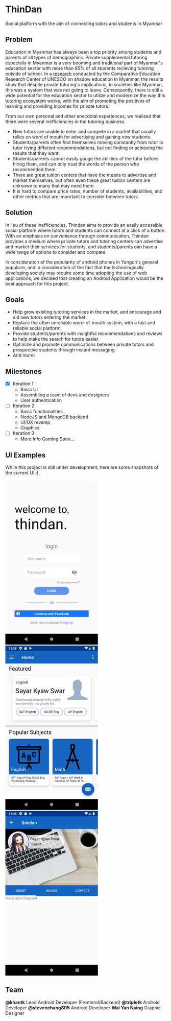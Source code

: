 # ThinDan
Social platform with the aim of connecting tutors and students in Myanmar

## Problem
Education in Myanmar has always been a top priority among students and parents of all types of demographics. Private supplemental tutoring especially in Myanmar is a very booming and traditional part of Myanmar's education sector with more than 85% of all students recieving tutoring outside of school. In a [research](https://unesdoc.unesco.org/in/documentViewer.xhtml?v=2.1.196&id=p::usmarcdef_0000373594&file=/in/rest/annotationSVC/DownloadWatermarkedAttachment/attach_import_6879a23d-e20b-46f3-b997-2e5628bb87ba%3F_%3D373594eng.pdf&locale=en&multi=true&ark=/ark:/48223/pf0000373594/PDF/373594eng.pdf#%5B%7B%22num%22%3A39%2C%22gen%22%3A0%7D%2C%7B%22name%22%3A%22XYZ%22%7D%2C55%2C838%2C0%5D) conducted by the Comparative Education Research Center of UNESCO on shadow education in Myanmar, the results show that despite private tutoring's implications, in societies like Myanmar, this was a system that was not going to leave. Consequently, there is still a wide potential for the education sector to utilize and modernize the way this tutoring ecosystem works, with the aim of promoting the positives of learning and providing incomes for private tutors. 

From our own personal and other anecdotal experiences, we realized that there were several inefficiencies in the tutoring business. 
  * New tutors are unable to enter and compete in a market that usually relies on word of mouth for advertising and gaining new students. 
  * Students/parents often find themselves moving constantly from tutor to tutor trying different recommendations, but not finding or achieving the results that they want. 
  * Students/parents cannot easily gauge the abilities of the tutor before hiring them, and can only trust the words of the person who recommended them.
  * There are great tuition centers that have the means to advertise and market themselves, but often even these great tuition centers are unknown to many that may need them. 
  * It is hard to compare price rates, number of students, availabilities, and other metrics that are important to consider between tutors. 

## Solution
In lieu of these inefficiencies, Thindan aims to provide an easily accessible social platform where tutors and students can connect at a click of a button. With an emphasis on convenience through communication, Thindan provides a medium where private tutors and tutoring centers can advertise and market their services for students, and students/parents can have a wide range of options to consider and compare. 

In consideration of the popularity of android phones in Yangon's general populace, and in consideration of the fact that the technologically developing society may require some time adopting the use of web applications, we decided that creating an Android Application would be the best approach for this project. 

## Goals
* Help grow existing tutoring services in the market, and encourage and aid new tutors entering the market.
* Replace the often unreliable word-of-mouth system, with a fast and reliable social platform. 
* Provide students/parents with insightful recommendations and reviews to help make the search for tutors easier. 
* Optimize and promote communications between private tutors and prospective students through instant messaging. 
* And more!

## Milestones
- [x] Iteration 1
  - Basic UI
  - Assembling a team of devs and designers
  - User authentication
- [ ] Iteration 2
  - Basic functionalities
  - NodeJS and MongoDB backend
  - UI/UX revamp
  - Graphics
- [ ] Iteration 3
  - More Info Coming Soon...

## UI Examples
While this project is still under development, here are some snapshots of the current UI :). 

<kbd><img src='UI_Snapshots/login.png' width ="290px"/></kbd> &nbsp;&nbsp; <kbd><img src='UI_Snapshots/home_page.png' width ="290px"/></kbd> &nbsp;&nbsp; <kbd><img src='UI_Snapshots/profile_page.png' width ="290px"/></kbd>

## Team
**@khantk** Lead Android Developer (Frontend/Backend)
**@tripletk** Android Developer
**@stevenchang805** Android Developer
**Wai Yan Naing** Graphic Designer
